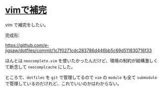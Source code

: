 # [vimで補完](/2013/10/06/vimdebu-wan.html)

vim で補完をしたい。

完成形:

https://github.com/e-jigsaw/dotfiles/commit/1c7f0271cdc283786d446bb5c69d511830716f33

ほんとは `neocomplete.vim` を使いたかったんだけど、環境の制約が結構激しくて断念して `neocomplcache` にした。

ところで、`dotfiles` を `git` で管理してるので `vim` の `module` も全て `submodule` で管理しているのだけれど、これでいいのかはわからない。
